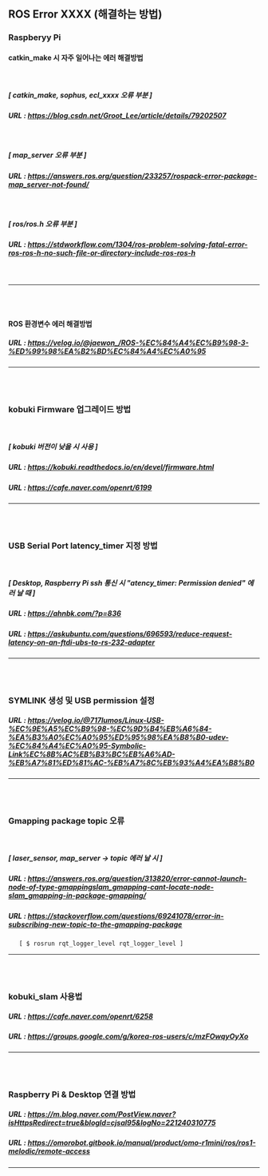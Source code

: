 ## ROS Error XXXX (해결하는 방법)



### Raspberyy Pi ###

#### catkin_make 시 자주 일어나는 에러 해결방법 
<br>

##### [ catkin_make, sophus, ecl_xxxx 오류 부분 ]
##### URL : https://blog.csdn.net/Groot_Lee/article/details/79202507
<br>

##### [ map_server 오류 부분 ]
##### URL : https://answers.ros.org/question/233257/rospack-error-package-map_server-not-found/
<br>

##### [ ros/ros.h 오류 부분 ]
##### URL : https://stdworkflow.com/1304/ros-problem-solving-fatal-error-ros-ros-h-no-such-file-or-directory-include-ros-ros-h
<br>

---

<br><br>

#### ROS 환경변수 에러 해결방법 
##### URL : https://velog.io/@jaewon_/ROS-%EC%84%A4%EC%B9%98-3-%ED%99%98%EA%B2%BD%EC%84%A4%EC%A0%95


---
<br><br>



### kobuki Firmware 업그레이드 방법 ###
<br>

##### [ kobuki 버전이 낮을 시 사용 ]
##### URL : https://kobuki.readthedocs.io/en/devel/firmware.html
##### URL : https://cafe.naver.com/openrt/6199


---
<br><br>



### USB Serial Port latency_timer 지정 방법 ###
<br>

##### [ Desktop, Raspberry Pi ssh 통신 시 "atency_timer: Permission denied" 에러 날 때 ]
##### URL : https://ahnbk.com/?p=836
##### URL : https://askubuntu.com/questions/696593/reduce-request-latency-on-an-ftdi-ubs-to-rs-232-adapter



---
<br><br>




### SYMLINK 생성 및 USB permission 설정 ###

##### URL : https://velog.io/@717lumos/Linux-USB-%EC%9E%A5%EC%B9%98-%EC%9D%B4%EB%A6%84-%EA%B3%A0%EC%A0%95%ED%95%98%EA%B8%B0-udev-%EC%84%A4%EC%A0%95-Symbolic-Link%EC%8B%AC%EB%B3%BC%EB%A6%AD-%EB%A7%81%ED%81%AC-%EB%A7%8C%EB%93%A4%EA%B8%B0


---
<br><br>




### Gmapping package topic 오류  ###
<br>

##### [ laser_sensor, map_server -> topic 에러 날 시 ]

##### URL : https://answers.ros.org/question/313820/error-cannot-launch-node-of-type-gmappingslam_gmapping-cant-locate-node-slam_gmapping-in-package-gmapping/

##### URL : https://stackoverflow.com/questions/69241078/error-in-subscribing-new-topic-to-the-gmapping-package

       [ $ rosrun rqt_logger_level rqt_logger_level ]


---
<br><br>



### kobuki_slam 사용법   ###

##### URL : https://cafe.naver.com/openrt/6258
##### URL : https://groups.google.com/g/korea-ros-users/c/mzFOwqyOyXo


---
<br><br>



### Raspberry Pi & Desktop 연결 방법  ###

##### URL : https://m.blog.naver.com/PostView.naver?isHttpsRedirect=true&blogId=cjsal95&logNo=221240310775
##### URL : https://omorobot.gitbook.io/manual/product/omo-r1mini/ros/ros1-melodic/remote-access


---
<br><br>




